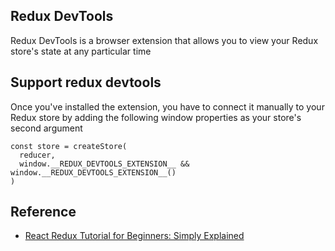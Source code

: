 ## Redux DevTools
Redux DevTools is a browser extension that allows you to view your Redux store's state at any particular time


## Support redux devtools
Once you've installed the extension, you have to connect it manually to your Redux store by adding the following window properties as your store's second argument

```
const store = createStore(
  reducer,
  window.__REDUX_DEVTOOLS_EXTENSION__ && window.__REDUX_DEVTOOLS_EXTENSION__()
)
```




## Reference
- [React Redux Tutorial for Beginners: Simply Explained](https://chriscourses.com/blog/redux)